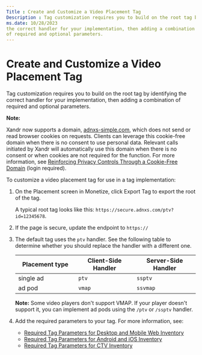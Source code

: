 ```yaml
---
Title : Create and Customize a Video Placement Tag
Description : Tag customization requires you to build on the root tag by identifying
ms.date: 10/28/2023
the correct handler for your implementation, then adding a combination
of required and optional parameters.
---
```



# Create and Customize a Video Placement Tag



Tag customization requires you to build on the root tag by identifying
the correct handler for your implementation, then adding a combination
of required and optional parameters.





<b>Note:</b>

Xandr now supports a domain,
<a href="http://adnxs-simple.com/" class="xref"
target="_blank">adnxs-simple.com</a>, which does not send or read
browser cookies on requests. Clients can leverage this cookie-free
domain when there is no consent to use personal data. Relevant calls
initiated by Xandr will automatically use this
domain when there is no consent or when cookies are not required for the
function. For more information, see <a
href="https://wiki.xandr.com/display/policies/Reinforcing+Privacy+Controls+Through+a+Cookie-Free+Domain"
class="xref" target="_blank">Reinforcing Privacy Controls Through a
Cookie-Free Domain</a> (login required).



To customize a video placement tag for use in a tag implementation:





1.  On the
    Placement screen in
    Monetize, click
    Export Tag to export the root of
    the tag. 
    

    A typical root tag looks like this:
    `https://secure.adnxs.com/ptv?id=12345678`.

    
2.  If the page is secure, update the endpoint to
    `https://`
3.  The default tag uses the `ptv` handler. See the
    following table to determine whether you should replace the handler
    with a different one.
    

    <table
    id="create_and_customize_a_video_placement_tag__table_d21_xbk_2mb"
    class="table frame-all">
    <colgroup>
    <col style="width: 33%" />
    <col style="width: 32%" />
    <col style="width: 34%" />
    </colgroup>
    <thead class="thead">
    <tr class="header row">
    <th
    id="create_and_customize_a_video_placement_tag__table_d21_xbk_2mb__entry__1"
    class="entry colsep-1 rowsep-1">Placement type</th>
    <th
    id="create_and_customize_a_video_placement_tag__table_d21_xbk_2mb__entry__2"
    class="entry colsep-1 rowsep-1">Client-Side Handler</th>
    <th
    id="create_and_customize_a_video_placement_tag__table_d21_xbk_2mb__entry__3"
    class="entry colsep-1 rowsep-1">Server-Side Handler</th>
    </tr>
    </thead>
    <tbody class="tbody">
    <tr class="odd row">
    <td class="entry colsep-1 rowsep-1"
    headers="create_and_customize_a_video_placement_tag__table_d21_xbk_2mb__entry__1">single
    ad</td>
    <td class="entry colsep-1 rowsep-1"
    headers="create_and_customize_a_video_placement_tag__table_d21_xbk_2mb__entry__2"><code
    class="ph codeph">ptv</code></td>
    <td class="entry colsep-1 rowsep-1"
    headers="create_and_customize_a_video_placement_tag__table_d21_xbk_2mb__entry__3"><code
    class="ph codeph">ssptv</code></td>
    </tr>
    <tr class="even row">
    <td class="entry colsep-1 rowsep-1"
    headers="create_and_customize_a_video_placement_tag__table_d21_xbk_2mb__entry__1">ad
    pod</td>
    <td class="entry colsep-1 rowsep-1"
    headers="create_and_customize_a_video_placement_tag__table_d21_xbk_2mb__entry__2"><code
    class="ph codeph">vmap</code></td>
    <td class="entry colsep-1 rowsep-1"
    headers="create_and_customize_a_video_placement_tag__table_d21_xbk_2mb__entry__3"><code
    class="ph codeph">ssvmap</code></td>
    </tr>
    </tbody>
    </table>

    

    

    

    <b>Note:</b> Some video players don't
    support VMAP. If your player doesn't support it, you can implement
    ad pods using the `/ptv` or `/ssptv` handler.

    

    
4.  Add the required parameters to your tag. For
    more information, see:
    - <a href="required-parameters-for-mobile-web-inventory.md" class="xref"
      title="The required parameters for tags on Mobile Web inventory are id and referrer. However, you&#39;ll need additional parameters such as width and height to monetize your inventory, unless these values have been set on the placement.">Required
      Tag Parameters for Desktop and Mobile Web Inventory</a>
    - <a href="required-parameters-for-android-and-ios-inventory.md"
      class="xref"
      title="You can separate your mobile device tags into Android and iOS tags, or use the ifa and ifa_type parameters, aaid, or idfa to dynamically pass the device identifier and device type in the query string. Note that you&#39;ll need additional parameters such as width and height to monetize your inventory, unless these values have been set on the placement.">Required
      Tag Parameters for Android and iOS Inventory</a>
    - <a href="required-parameters-for-ctv-inventory.md" class="xref"
      title="You can use a single combined tag for CTV, or create separate tags for each device type. When identifying the device, using ifa and ifa_type is recommended: if you can&#39;t use these parameters, you can use openudid. Note that you&#39;ll need additional parameters such as width and height to monetize your inventory, unless these values have been set on the placement.">Required
      Tag Parameters for CTV Inventory</a>






